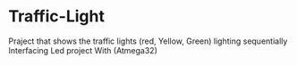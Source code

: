 # Traffic-Light
Praject that shows the traffic lights (red, Yellow, Green) lighting sequentially
Interfacing Led project With (Atmega32)
